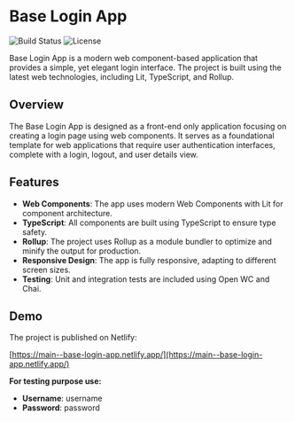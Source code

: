 # Base Login App

![Build Status](https://img.shields.io/badge/build-passing-brightgreen) ![License](https://img.shields.io/badge/license-MIT-blue)

Base Login App is a modern web component-based application that provides a simple, yet elegant login interface. The project is built using the latest web technologies, including Lit, TypeScript, and Rollup.


## Overview

The Base Login App is designed as a front-end only application focusing on creating a login page using web components. It serves as a foundational template for web applications that require user authentication interfaces, complete with a login, logout, and user details view.

## Features

- **Web Components**: The app uses modern Web Components with Lit for component architecture.
- **TypeScript**: All components are built using TypeScript to ensure type safety.
- **Rollup**: The project uses Rollup as a module bundler to optimize and minify the output for production.
- **Responsive Design**: The app is fully responsive, adapting to different screen sizes.
- **Testing**: Unit and integration tests are included using Open WC and Chai.

## Demo

The project is published on Netlify:

[https://main--base-login-app.netlify.app/](https://main--base-login-app.netlify.app/)

**For testing purpose use:**

*  **Username**: username
*  **Password**:  password
